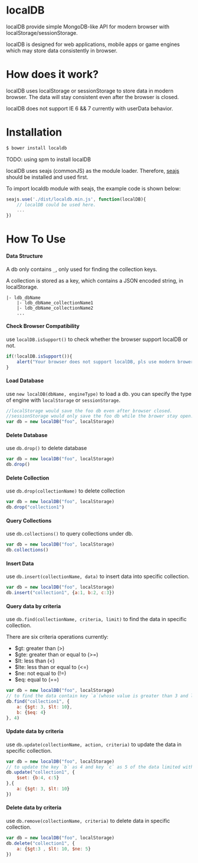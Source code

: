 localDB
=======

localDB provide simple MongoDB-like API for modern browser with localStorage/sessionStorage.

localDB is designed for web applications, mobile apps or game engines which may store data consistently in browser.

# How does it work?

localDB uses localStorage or sessionStorage to store data in modern browser. The data will stay consistent even after the browser is closed.

localDB does not support IE 6 && 7 currently with userData behavior.

# Installation

```bash
$ bower install localdb
```

TODO: using spm to install localDB

localDB uses seajs (commonJS) as the module loader. Therefore, [seajs](https://github.com/seajs/seajs) should be installed and used first. 

To import localdb module with seajs, the example code is shown below:

```javascript
seajs.use('./dist/localdb.min.js', function(localDB){
    // localDB could be used here.
    ...
})
```

# How To Use

#### Data Structure

A db only contains `_`, only used for finding the collection keys.

A collection is stored as a key, which contains a JSON encoded string, in localStorage. 

```
|- ldb_dbName
    |- ldb_dbName_collectionName1
    |- ldb_dbName_collectionName2
    ...
```

#### Check Browser Compatibility

use `localDB.isSupport()` to check whether the browser support localDB or not.

```javascript
if(!localDB.isSupport()){
    alert("Your browser does not support localDB, pls use modern brower!")
}
```

#### Load Database

use `new localDB(dbName, engineType)` to load a db. you can specify the type of engine with `localStorage` or `sessionStorage`.

```javascript
//localStorage would save the foo db even after browser closed.
//sessionStorage would only save the foo db while the brower stay open.
var db = new localDB("foo", localStorage)
```

#### Delete Database

use `db.drop()` to delete database

```javascript
var db = new localDB("foo", localStorage)
db.drop()
```

#### Delete Collection

use `db.drop(collectionName)` to delete collection

```javascript
var db = new localDB("foo", localStorage)
db.drop("collection1")
```

#### Query Collections

use `db.collections()` to query collections under db.

```javascript
var db = new localDB("foo", localStorage)
db.collections()
```

#### Insert Data

use `db.insert(collectionName, data)` to insert data into specific collection.

```javascript
var db = new localDB("foo", localStorage)
db.insert("collection1", {a:1, b:2, c:3})
```

#### Query data by criteria

use `db.find(collectionName, criteria, limit)` to find the data in specific collection.

There are six criteria operations currently:

*   $gt: greater than (>)
*   $gte: greater than or equal to (>=)
*   $lt: less than (<)
*   $lte: less than or equal to (<=)
*   $ne: not equal to (!=)
*   $eq: equal to (==)

```javascript
var db = new localDB("foo", localStorage)
// to find the data contain key `a`(whose value is greater than 3 and less then 10) and key `b`(whose key equals to 4) and limit is 4.
db.find("collection1", {
    a: {$gt: 3, $lt: 10},
    b: {$eq: 4}
}, 4)
```

#### Update data by criteria

use `db.update(collectionName, action, criteria)` to update the data in specific collection.

```javascript
var db = new localDB("foo", localStorage)
// to update the key `b` as 4 and key `c` as 5 of the data limited with criteria
db.update("collection1", {
    $set: {b:4, c:5}
},{
    a: {$gt: 3, $lt: 10}
})
```

#### Delete data by criteria

use `db.remove(collectionName, criteria)` to delete data in specific collection.

```javascript
var db = new localDB("foo", localStorage)
db.delete("collection1", {
    a: {$gt:3 , $lt: 10, $ne: 5}
})
```



